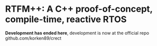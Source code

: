 # RTFM++: A C++ proof-of-concept, compile-time, reactive RTOS

**Development has ended here**, development is now at the official repo github.com/korken89/crect
